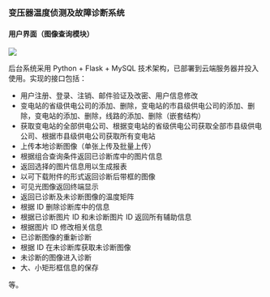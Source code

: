 ### 变压器温度侦测及故障诊断系统

#### 用户界面（图像查询模块）

![](https://res.cloudinary.com/dtfjnb8ft/image/upload/v1567391204/Picture1.png)

后台系统采用 Python + Flask + MySQL 技术架构，已部署到云端服务器并投入使用。实现的接口包括：

* 用户注册、登录、注销、邮件验证及改密、用户信息修改
* 变电站的省级供电公司的添加、删除，变电站的市县级供电公司的添加、删除，变电站的添加、删除，线路的添加、删除（嵌套结构）
* 获取变电站的全部供电公司、根据变电站的省级供电公司获取全部市县级供电公司、根据市县级供电公司获取所有变电站
* 上传本地诊断图像（单张上传及批量上传）
* 根据组合查询条件返回已诊断库中的图片信息
* 返回选择的图片信息用以生成报表
* 以可下载附件的形式返回诊断后带框的图像
* 可见光图像返回终端显示
* 返回已诊断及未诊断图像的温度矩阵
* 根据 ID 删除诊断库中的信息
* 根据已诊断图片 ID 和未诊断图片 ID 返回所有辅助信息
* 根据图片 ID 修改相关信息
* 已诊断图像的重新诊断
* 根据 ID 在未诊断库获取未诊断图像
* 未诊断的图像进入诊断
* 大、小矩形框信息的保存

等。
